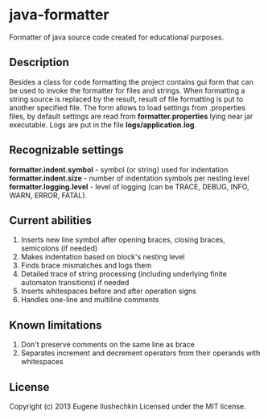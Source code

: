 java-formatter
==============
Formatter of java source code created for educational purposes.

## Description
Besides a class for code formatting the project contains gui form that can be used to invoke the formatter for files and strings. When formatting a string source is replaced by the result, result of file formatting is put to another specified file. The form allows to load settings from .properties files, by default settings are read from <b>formatter.properties</b> lying near jar executable. Logs are put in the file <b>logs/application.log</b>.

## Recognizable settings
<b>formatter.indent.symbol</b> - symbol (or string) used for indentation <br/>
<b>formatter.indent.size</b> - number of indentation symbols per nesting level <br/>
<b>formatter.logging.level</b> - level of logging (can be TRACE, DEBUG, INFO, WARN, ERROR, FATAL).

## Current abilities
1. Inserts new line symbol after opening braces, closing braces, semicolons (if needed)
2. Makes indentation based on block's nesting level
3. Finds brace mismatches and logs them
4. Detailed trace of string processing (including underlying finite automaton transitions) if needed
5. Inserts whitespaces before and after operation signs
6. Handles one-line and multiline comments

## Known limitations
1. Don't preserve comments on the same line as brace
2. Separates increment and decrement operators from their operands with whitespaces 

## License
Copyright (c) 2013 Eugene Ilushechkin
Licensed under the MIT license.
